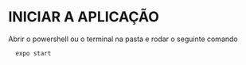 # INICIAR A APLICAÇÃO 

Abrir o powershell ou o terminal na pasta e rodar o seguinte comando 

```bash
  expo start
```
